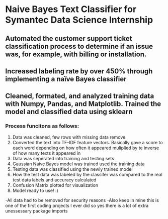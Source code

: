 # Naive Bayes Text Classifier for Symantec Data Science Internship

## Automated the customer support ticket classification process to determine if an issue was, for example, with billing or installation.

## Increased labeling rate by over 450% through implementing a naïve Bayes classifier 

## Cleaned, formated, and analyzed training data with Numpy, Pandas, and Matplotlib. Trained the model and classified data using sklearn

### Process funcitons as follows:

1. Data was cleaned, few rows with missing data remove
2. Converted the text into TF-IDF feature vectors. Basically gave a score to each word depending on how often it appeared muliplied by te inverse of how many texts it appeared in
3. Data was seperated into training and testing sets
4. Gaussian Naive Bayes model was trained used the training data
5. Testing data was classified using the newly trained model
6. How the test data was labeled by the classifer was compared to the real test data labels and accuracy calculated
7. Confusion Matrix plotted for visualization
8. Model ready to use! :)



-All data had to be removed for security reasons
-Also keep in mine this is one of the first coding projects I ever did so yes there is a lot of extra unessessary package imports
